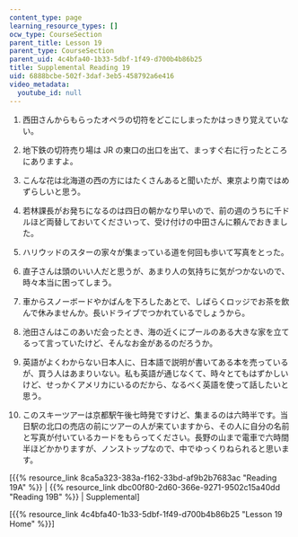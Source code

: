 ```yaml
---
content_type: page
learning_resource_types: []
ocw_type: CourseSection
parent_title: Lesson 19
parent_type: CourseSection
parent_uid: 4c4bfa40-1b33-5dbf-1f49-d700b4b86b25
title: Supplemental Reading 19
uid: 6888bcbe-502f-3daf-3eb5-458792a6e416
video_metadata:
  youtube_id: null
---
```


1.  西田さんからもらったオペラの切符をどこにしまったかはっきり覚えていない。  
    
2.  地下鉄の切符売り場は JR の東口の出口を出て、まっすぐ右に行ったところにありますよ。  
    
3.  こんな花は北海道の西の方にはたくさんあると聞いたが、東京より南ではめずらしいと思う。  
    
4.  若林課長がお発ちになるのは四日の朝かなり早いので、前の週のうちに千ドルほど両替しておいてくださいって、受け付けの中田さんに頼んでおきました。  
    
5.  ハリウッドのスターの家々が集まっている道を何回も歩いて写真をとった。  
    
6.  直子さんは頭のいい人だと思うが、あまり人の気持ちに気がつかないので、時々本当に困ってしまう。  
    
7.  車からスノーボードやかばんを下ろしたあとで、しばらくロッジでお茶を飲んで休みませんか。長いドライブでつかれているでしょうから。  
    
8.  池田さんはこのあいだ会ったとき、海の近くにプールのある大きな家を立てるって言っていたけど、そんなお金があるのだろうか。  
    
9.  英語がよくわからない日本人に、日本語で説明が書いてある本を売っているが、買う人はあまりいない。私も英語が通じなくて、時々とてもはずかしいけど、せっかくアメリカにいるのだから、なるべく英語を使って話したいと思う。  
    
10.  このスキーツアーは京都駅午後七時発ですけど、集まるのは六時半です。当日駅の北口の売店の前にツアーの人が来ていますから、その人に自分の名前と写真が付いているカードをもらってください。長野の山まで電車で六時間半ほどかかりますが、ノンストップなので、中でゆっくりねられると思います。

\[{{% resource_link 8ca5a323-383a-f162-33bd-af9b2b7683ac "Reading 19A" %}} | {{% resource_link dbc00f80-2d60-366e-9271-9502c15a40dd "Reading 19B" %}} | Supplemental\]

\[{{% resource_link 4c4bfa40-1b33-5dbf-1f49-d700b4b86b25 "Lesson 19 Home" %}}\]